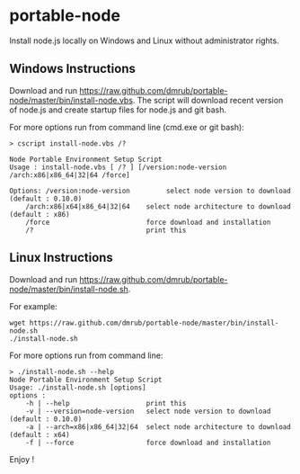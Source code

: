 portable-node
=============

Install node.js locally on Windows and Linux without administrator rights.

Windows Instructions
--------------------

Download and run https://raw.github.com/dmrub/portable-node/master/bin/install-node.vbs.
The script will download recent version of node.js and create startup files for node.js and git bash.

For more options run from command line (cmd.exe or git bash):

    > cscript install-node.vbs /?

    Node Portable Environment Setup Script
    Usage : install-node.vbs [ /? ] [/version:node-version /arch:x86|x86_64|32|64 /force]

    Options: /version:node-version         select node version to download (default : 0.10.0)
        /arch:x86|x64|x86_64|32|64    select node architecture to download (default : x86)
        /force                        force download and installation
        /?                            print this

Linux Instructions
--------------------

Download and run https://raw.github.com/dmrub/portable-node/master/bin/install-node.sh.

For example:

    wget https://raw.github.com/dmrub/portable-node/master/bin/install-node.sh
    ./install-node.sh

For more options run from command line:

    > ./install-node.sh --help
    Node Portable Environment Setup Script
    Usage: ./install-node.sh [options]
    options :
        -h | --help                   print this
        -v | --version=node-version   select node version to download (default : 0.10.0)
        -a | --arch=x86|x86_64|32|64  select node architecture to download (default : x64)
        -f | --force                  force download and installation

Enjoy !
